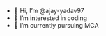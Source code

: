 - 👋 Hi, I’m @ajay-yadav97
- 👀 I’m interested in coding 
- 🌱 I’m currently pursuing MCA

<!---
ajay-yadav97/ajay-yadav97 is a ✨ special ✨ repository because its `README.md` (this file) appears on your GitHub profile.
You can click the Preview link to take a look at your changes.
--->

